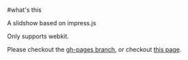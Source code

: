 #what's this

A slidshow based on impress.js

Only supports webkit.

Please checkout the [gh-pages branch](), or checkout [this page]().